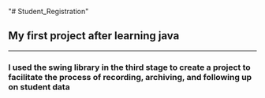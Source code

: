 "# Student_Registration" 

## My first project after learning java
---
### I used the swing library in the third stage to create a project to facilitate the process of recording, archiving, and following up on student data


